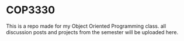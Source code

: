 # COP3330

This is a repo made for my Object Oriented Programming class.
all discussion posts and projects from the semester will be uploaded here.
